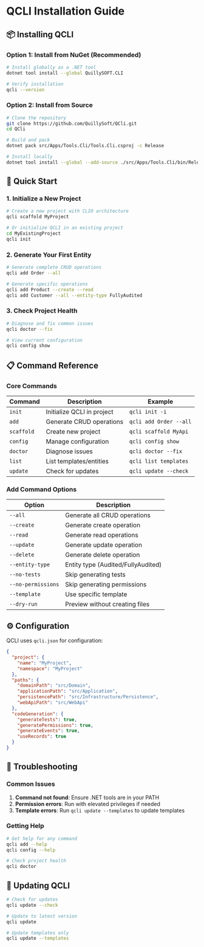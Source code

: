 # QCLI Installation Guide

## 📦 Installing QCLI

### Option 1: Install from NuGet (Recommended)

```bash
# Install globally as a .NET tool
dotnet tool install --global QuillySOFT.CLI

# Verify installation
qcli --version
```

### Option 2: Install from Source

```bash
# Clone the repository
git clone https://github.com/QuillySoft/QCli.git
cd QCli

# Build and pack
dotnet pack src/Apps/Tools.Cli/Tools.Cli.csproj -c Release

# Install locally
dotnet tool install --global --add-source ./src/Apps/Tools.Cli/bin/Release QuillySOFT.CLI
```

## 🚀 Quick Start

### 1. Initialize a New Project

```bash
# Create a new project with CLIO architecture
qcli scaffold MyProject

# Or initialize QCLI in an existing project
cd MyExistingProject
qcli init
```

### 2. Generate Your First Entity

```bash
# Generate complete CRUD operations
qcli add Order --all

# Generate specific operations
qcli add Product --create --read
qcli add Customer --all --entity-type FullyAudited
```

### 3. Check Project Health

```bash
# Diagnose and fix common issues
qcli doctor --fix

# View current configuration
qcli config show
```

## 📋 Command Reference

### Core Commands

| Command | Description | Example |
|---------|-------------|---------|
| `init` | Initialize QCLI in project | `qcli init -i` |
| `add` | Generate CRUD operations | `qcli add Order --all` |
| `scaffold` | Create new project | `qcli scaffold MyApi` |
| `config` | Manage configuration | `qcli config show` |
| `doctor` | Diagnose issues | `qcli doctor --fix` |
| `list` | List templates/entities | `qcli list templates` |
| `update` | Check for updates | `qcli update --check` |

### Add Command Options

| Option | Description |
|--------|-------------|
| `--all` | Generate all CRUD operations |
| `--create` | Generate create operation |
| `--read` | Generate read operations |
| `--update` | Generate update operation |
| `--delete` | Generate delete operation |
| `--entity-type` | Entity type (Audited/FullyAudited) |
| `--no-tests` | Skip generating tests |
| `--no-permissions` | Skip generating permissions |
| `--template` | Use specific template |
| `--dry-run` | Preview without creating files |

## ⚙️ Configuration

QCLI uses `qcli.json` for configuration:

```json
{
  "project": {
    "name": "MyProject",
    "namespace": "MyProject"
  },
  "paths": {
    "domainPath": "src/Domain",
    "applicationPath": "src/Application",
    "persistencePath": "src/Infrastructure/Persistence",
    "webApiPath": "src/WebApi"
  },
  "codeGeneration": {
    "generateTests": true,
    "generatePermissions": true,
    "generateEvents": true,
    "useRecords": true
  }
}
```

## 🔧 Troubleshooting

### Common Issues

1. **Command not found**: Ensure .NET tools are in your PATH
2. **Permission errors**: Run with elevated privileges if needed
3. **Template errors**: Run `qcli update --templates` to update templates

### Getting Help

```bash
# Get help for any command
qcli add --help
qcli config --help

# Check project health
qcli doctor
```

## 🔄 Updating QCLI

```bash
# Check for updates
qcli update --check

# Update to latest version
qcli update

# Update templates only
qcli update --templates
```
